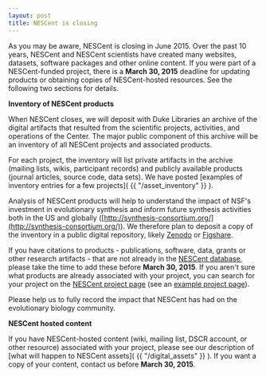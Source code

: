 ```yaml
---
layout: post
title: NESCent is closing
---
```


As you may be aware, NESCent is closing in June 2015.  Over the past 10 years, NESCent and NESCent scientists have created many websites, datasets, software packages and other online content. If you were part of a NESCent-funded project, there is a **March 30, 2015** deadline for updating products or obtaining copies of NESCent-hosted resources. See the following two sections for details. 

**Inventory of NESCent products**

When NESCent closes, we will deposit with Duke Libraries an archive of the digital artifacts that resulted from the scientific projects, activities, and operations of the Center. The major public component of this archive will be an inventory of all NESCent projects and associated products. 

For each project, the inventory will list private artifacts in the archive (mailing lists, wikis, participant records) and publicly available products (journal articles, source code, data sets). We have posted [examples of inventory entries for a few projects]( {{ "/asset_inventory" }} ). 

Analysis of NESCent products will help to understand the impact of NSF's investment in evolutionary synthesis and inform future synthesis activities both in the US and globally ([http://synthesis-consortium.org/](http://synthesis-consortium.org/)). We therefore plan to deposit a copy of the inventory in a public digital repository, likely [Zenodo](http://zenodo.org/) or [Figshare](http://figshare.com/). 

If you have citations to products - publications, software, data, grants or other research artifacts - that are not already in the [NESCent database](http://nead.nescent.org), please take the time to add these before **March 30, 2015**. If you aren't sure what products are already associated with your project, you can search for your project on the [NESCent project page](http://nescent.org/science/awards.php) (see an [example project page](http://nescent.org/science/awards_summary.php?id=150)).  

Please help us to fully record the impact that NESCent has had on the evolutionary biology community. 

**NESCent hosted content**

If you have NESCent-hosted content (wiki, mailing list, DSCR account, or other resource) associated with your project, please see our description of [what will happen to NESCent assets]( {{ "/digital_assets" }} ). If you want a copy of your content, contact us before **March 30, 2015**.


 
